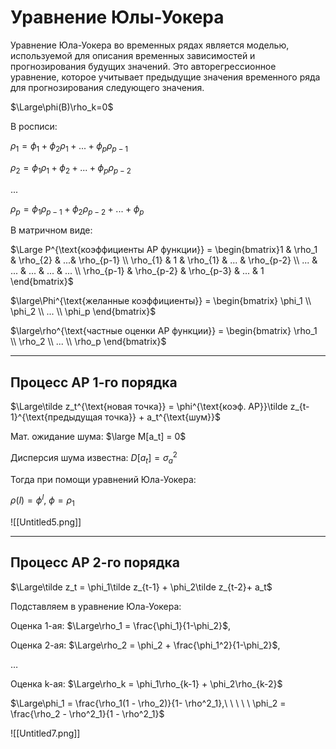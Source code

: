 # Уравнение Юлы-Уокера

Уравнение Юла-Уокера во временных рядах является моделью, используемой для описания временных зависимостей и прогнозирования будущих значений. Это авторегрессионное уравнение, которое учитывает предыдущие значения временного ряда для прогнозирования следующего значения.

$\Large\phi(B)\rho_k=0$

В росписи:

$\rho_1 = \phi_1 + \phi_2\rho_1 + ... + \phi_p\rho_{p-1}$

$\rho_2 = \phi_1\rho_1 + \phi_2 + ... + \phi_p\rho_{p-2}$

$...$

$\rho_p = \phi_1\rho_{p-1} + \phi_2\rho_{p-2} + ... + \phi_p$

В матричном виде:

$\Large P^{\text{коэффициенты АР функции}} = \begin{bmatrix}1 & \rho_1 & \rho_{2} & ...& \rho_{p-1} \\ \rho_{1} & 1 & \rho_{1} & ... & \rho_{p-2} \\ ... & ... & ... & ... & ... \\ \rho_{p-1} & \rho_{p-2} & \rho_{p-3} & ... & 1 \end{bmatrix}$

$\large\Phi^{\text{желанные коэффициенты}} = \begin{bmatrix} \phi_1 \\ \phi_2 \\ ... \\ \phi_p \end{bmatrix}$ 

$\large\rho^{\text{частные оценки АР функции}} = \begin{bmatrix} \rho_1 \\ \rho_2 \\ ... \\ \rho_p \end{bmatrix}$

---

## Процесс АР 1-го порядка

$\Large\tilde z_t^{\text{новая точка}} = \phi^{\text{коэф. АР}}\tilde z_{t-1}^{\text{предыдущая точка}} + a_t^{\text{шум}}$

Мат. ожидание шума: $\large M[a_t] = 0$

Дисперсия шума известна: $D[a_t] = \sigma^2_a$

Тогда при помощи уравнений Юла-Уокера:

$\rho(l) = \phi^l,$ $\phi = \rho_1$


![[Untitled5.png]]

---

## Процесс АР 2-го порядка

$\Large\tilde z_t = \phi_1\tilde z_{t-1} + \phi_2\tilde z_{t-2}+ a_t$

Подставляем в уравнение Юла-Уокера:

Оценка 1-ая: $\Large\rho_1 = \frac{\phi_1}{1-\phi_2}$,

Оценка 2-ая: $\Large\rho_2 = \phi_2 + \frac{\phi_1^2}{1-\phi_2}$,

…

Оценка k-ая: $\Large\rho_k = \phi_1\rho_{k-1} + \phi_2\rho_{k-2}$

$\Large\phi_1 = \frac{\rho_1(1 - \rho_2)}{1- \rho^2_1},\ \ \ \ \ \phi_2 = \frac{\rho_2 - \rho^2_1}{1 - \rho^2_1}$


![[Untitled7.png]]